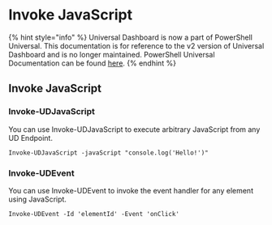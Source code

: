 # Invoke JavaScript

{% hint style="info" %}
Universal Dashboard is now a part of PowerShell Universal. This documentation is for reference to the v2 version of Universal Dashboard and is no longer maintained. PowerShell Universal Documentation can be found [here](https://docs.ironmansoftware.com).
{% endhint %}

## Invoke JavaScript

### Invoke-UDJavaScript

You can use Invoke-UDJavaScript to execute arbitrary JavaScript from any UD Endpoint.

```text
Invoke-UDJavaScript -javaScript "console.log('Hello!')"
```

### Invoke-UDEvent

You can use Invoke-UDEvent to invoke the event handler for any element using JavaScript.

```text
Invoke-UDEvent -Id 'elementId' -Event 'onClick'
```

